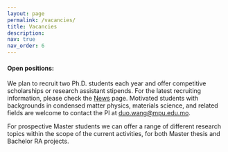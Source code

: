 ```yaml
---
layout: page
permalink: /vacancies/
title: Vacancies
description: 
nav: true
nav_order: 6
---
```


#### **Open positions**:

We plan to recruit two Ph.D. students each year and offer competitive scholarships or research assistant stipends. For the latest recruiting information, please check the [News](http://duowang-phys.github.io/news/announcement_3/) page. Motivated students with backgrounds in condensed matter physics, materials science, and related fields are welcome to contact the PI at <duo.wang@mpu.edu.mo>.

For prospective Master students we can offer a range of different research topics within the scope of the current activities, for both Master thesis and Bachelor RA projects.
